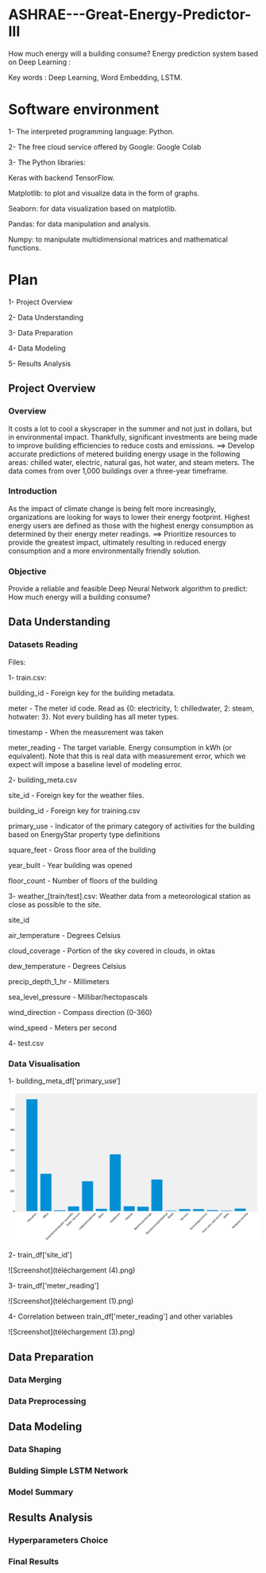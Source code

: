 # ASHRAE---Great-Energy-Predictor-III
How much energy will a building consume?
Energy prediction system based on Deep Learning :

Key words : Deep Learning, Word Embedding, LSTM.

# Software environment

1- The interpreted programming language: Python.

2- The free cloud service offered by Google: Google Colab

3- The Python libraries:

   Keras with backend TensorFlow.

   Matplotlib: to plot and visualize data in the form of graphs.
                       
   Seaborn: for data visualization based on matplotlib.
                       
   Pandas: for data manipulation and analysis.
                       
   Numpy: to manipulate multidimensional matrices and mathematical functions.
   
# Plan

1-	Project Overview

2-	Data Understanding

3-	Data Preparation

4-	Data Modeling

5- Results Analysis

## Project Overview

### Overview

It costs a lot to cool a skyscraper in the summer and not just in dollars, but in environmental impact. Thankfully, significant investments are being made to improve building efficiencies to reduce costs and emissions.
==> Develop accurate predictions of metered building energy usage in the following areas: chilled water, electric, natural gas, hot water, and steam meters. The data comes from over 1,000 buildings over a three-year timeframe.

### Introduction

As the impact of climate change is being felt more increasingly, organizations are looking for ways to lower their energy footprint. Highest energy users are defined as those with the highest energy consumption as determined by their energy meter readings.
==> Prioritize resources to provide the greatest impact, ultimately resulting in reduced energy consumption and a more environmentally friendly solution.

### Objective

Provide a reliable and feasible Deep Neural Network algorithm to predict: How much energy will a building consume?

## Data Understanding

### Datasets Reading

Files:

1- train.csv:

building_id - Foreign key for the building metadata.

meter - The meter id code. Read as {0: electricity, 1: chilledwater, 2: steam, hotwater: 3}. Not every building has all meter types.

timestamp - When the measurement was taken

meter_reading - The target variable. Energy consumption in kWh (or equivalent). Note that this is real data with measurement error, which we expect will impose a baseline level of modeling error.

2- building_meta.csv

site_id - Foreign key for the weather files.

building_id - Foreign key for training.csv

primary_use - Indicator of the primary category of activities for the building based on EnergyStar property type definitions

square_feet - Gross floor area of the building

year_built - Year building was opened

floor_count - Number of floors of the building

3- weather_[train/test].csv: Weather data from a meteorological station as close as possible to the site.

site_id

air_temperature - Degrees Celsius

cloud_coverage - Portion of the sky covered in clouds, in oktas

dew_temperature - Degrees Celsius

precip_depth_1_hr - Millimeters

sea_level_pressure - Millibar/hectopascals

wind_direction - Compass direction (0-360)

wind_speed - Meters per second

4- test.csv

### Data Visualisation

1- building_meta_df['primary_use‘]

![Screenshot](téléchargement.png)

2- train_df[‘site_id']

![Screenshot](téléchargement (4).png)

3- train_df['meter_reading']

![Screenshot](téléchargement (1).png)

4- Correlation between train_df['meter_reading'] and other variables

![Screenshot](téléchargement (3).png)

## Data Preparation

### Data Merging

### Data Preprocessing

## Data Modeling

### Data Shaping

### Bulding Simple LSTM Network

### Model Summary

## Results Analysis

### Hyperparameters Choice

### Final Results
